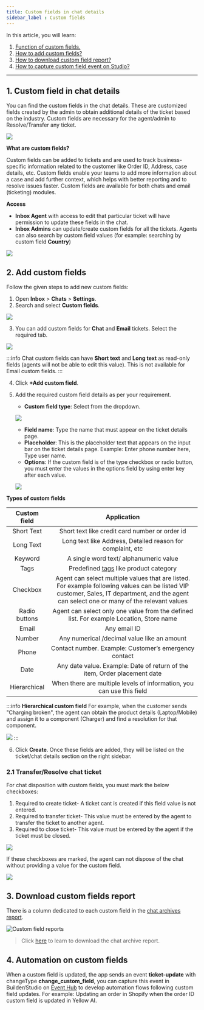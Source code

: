 ```yaml
---
title: Custom fields in chat details 
sidebar_label : Custom fields
---
```




In this article, you will learn: 
1. [Function of custom fields.](#1)
2. [How to add custom fields?](#2)
3. [How to download custom field report?](#3)
4. [How to capture custom field event on Studio?](#4)




---


## <a name="1"></a> 1. Custom field in chat details

You can find the custom fields in the chat details. These are customized fields created by the admin to obtain additional details of the ticket based on the industry. 
Custom fields are necessary for the agent/admin to Resolve/Transfer any ticket. 

![](https://i.imgur.com/9ws77BL.png)

**What are custom fields?**

Custom fields can be added to tickets and are used to track business-specific information related to the customer like Order ID, Address, case details, etc. Custom fields enable your teams to add more information about a case and add further context, which helps with better reporting and to resolve issues faster. Custom fields are available for both chats and email (ticketing) modules.

**Access**

- **Inbox Agent** with access to edit that particular ticket will have permission to update these fields in the chat. 
- **Inbox Admins** can update/create custom fields for all the tickets. Agents can also search by custom field values (for example: searching by custom field **Country**)

![](https://i.imgur.com/6pLT9Cm.png)



## <a name="2"></a> 2. Add custom fields

Follow the given steps to add new custom fields:

1. Open **Inbox** > **Chats** > **Settings**.
2. Search and select **Custom fields**.

![](https://i.imgur.com/RS3lgWj.jpg)

3. You can add custom fields for **Chat** and **Email** tickets. Select the required tab.

![](https://i.imgur.com/mdezMvJ.png)

:::info
Chat custom fields can have **Short text** and **Long text** as read-only fields (agents will not be able to edit this value).
This is not available for Email custom fields.
:::

4. Click **+Add custom field**.
5. Add the required custom field details as per your requirement.
    - **Custom field type**: Select from the dropdown.
    
    ![](https://i.imgur.com/6BMzMfs.jpg)

    - **Field name**: Type the name that must appear on the ticket details page.
    - **Placeholder**: This is the placeholder text that appears on the input bar on the ticket details page. Example: Enter phone number here, Type user name. 
    - **Options**: If the custom field is of the type checkbox or radio button, you must enter the values in the options field by using enter key after each value. 
    
    ![](https://i.imgur.com/dgiHjOz.png)


**Types of custom fields**

|  Custom field |                          Application                         |
|:-------------:|:------------------------------------------------------------:|
| Short Text    | Short text like credit card number or order id               |
| Long Text     | Long text like Address, Detailed reason for complaint, etc                   |
| Keyword       | A single word text/ alphanumeric value                                               |
| Tags          | Predefined [tags](https://docs.yellow.ai/docs/platform_concepts/inbox/inbox-settings/workflows/tags/) like product category                        |
| Checkbox      | Agent can select multiple values that are listed. For example following values can be listed VIP customer, Sales, IT department, and the agent can select one or many of the relevant values |
| Radio buttons | Agent can select only one value from the defined list. For example Location, Store name |
| Email         | Any email ID                                                 |
| Number        | Any numerical /decimal value like an amount                           |
| Phone         | Contact number. Example: Customer’s emergency contact            |
| Date          | Any date value. Example: Date of return of the item, Order placement date             |
|Hierarchical |When there are multiple levels of information, you can use this field |

:::info
**Hierarchical custom field**
For example, when the customer sends "Charging broken", the agent can obtain the product details (Laptop/Mobile) and assign it to a component (Charger) and find a resolution for that component. 

![](https://i.imgur.com/HgH1VrT.png)
:::

6. Click **Create**. Once these fields are added, they will be listed on the ticket/chat details section on the right sidebar.


### 2.1 Transfer/Resolve chat ticket

For chat disposition with custom fields, you must mark the below checkboxes: 

1. Required to create ticket- A ticket cant is created if this field value is not entered. 
2. Required to transfer ticket- This value must be entered by the agent to transfer the ticket to another agent. 
3. Required to close ticket- This value must be entered by the agent if the ticket must be closed. 

![](https://i.imgur.com/e5TbTK6.png)

If these checkboxes are marked, the agent can not dispose of the chat without providing a value for the custom field.

![](https://i.imgur.com/gb1Fcyw.png)


## <a name="3"></a>  3. Download custom fields report

There is a column dedicated to each custom field in the [chat archives report](https://docs.yellow.ai/docs/platform_concepts/inbox/analytics-reports/reports/chats/chat-archives-report).


 ![Custom field reports](https://cdn.yellowmessenger.com/5JZOkYaOM9KO1635072241566.jpg)

> Click [here](https://docs.yellow.ai/docs/platform_concepts/inbox/analytics-reports/reports/reports) to learn to download the chat archive report. 

## <a name="4"></a>  4. Automation on custom fields

When a custom field is updated, the app sends an event **ticket-update** with changeType **change_custom_field**, you can capture this event in Builder/Studio on [Event Hub](https://docs.yellow.ai/docs/platform_concepts/studio/events/event-hub#inb-1) to develop automation flows following custom field updates.
For example: Updating an order in Shopify when the order ID custom field is updated in Yellow AI.